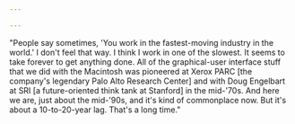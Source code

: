 ```yaml
---

---
```


"People say sometimes, 'You work in the fastest-moving industry in the world.' I don't feel that way. I think I work in one of the slowest. It seems to take forever to get anything done. All of the graphical-user interface stuff that we did with the Macintosh was pioneered at Xerox PARC [the company's legendary Palo Alto Research Center] and with Doug Engelbart at SRI [a future-oriented think tank at Stanford] in the mid-'70s. And here we are, just about the mid-'90s, and it's kind of commonplace now. But it's about a 10-to-20-year lag. That's a long time." 
